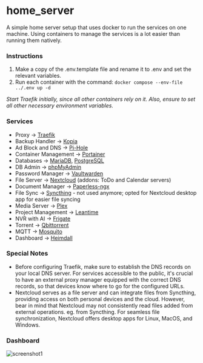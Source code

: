 # home_server

A simple home server setup that uses docker to run the services on one machine. Using containers to manage the services is a lot easier than running them natively.

### Instructions

1. Make a copy of the .env.template file and rename it to .env and set the relevant variables.
2. Run each container with the command: `docker compose --env-file ../.env up -d`

*Start Traefik initially, since all other containers rely on it. Also, ensure to set all other necessary environment variables.*

### Services

- Proxy -> [Traefik](https://traefik.io/)
- Backup Handler -> [Kopia](https://kopia.io/)
- Ad Block and DNS -> [Pi-Hole](https://pi-hole.net/)
- Container Management -> [Portainer](https://www.portainer.io/)
- Databases -> [MariaDB](https://mariadb.org/), [PostgreSQL](https://www.postgresql.org/)
- DB Admin -> [phpMyAdmin](https://www.phpmyadmin.net/)
- Password Manager -> [Vaultwarden](https://github.com/dani-garcia/vaultwarden)
- File Server -> [Nextcloud](https://nextcloud.com/) (addons: ToDo and Calendar servers)
- Document Manager -> [Paperless-ngx](https://docs.paperless-ngx.com/)
- File Sync -> [Syncthing](https://syncthing.net/) - not used anymore; opted for Nextcloud desktop app for easier file syncing
- Media Server -> [Plex](https://www.plex.tv/)
- Project Management -> [Leantime](https://leantime.io/)
- NVR with AI -> [Frigate](https://frigate.video/)
- Torrent -> [Qbittorrent](https://www.qbittorrent.org/)
- MQTT -> [Mosquito](https://mosquitto.org/)
- Dashboard -> [Heimdall](https://heimdall.site/)

### Special Notes

- Before configuring Traefik, make sure to establish the DNS records on your local DNS server. For services accessible to the public, it's crucial to have an external proxy manager equipped with the correct DNS records, so that devices know where to go for the configured URLs.
- Nextcloud serves as a file server and can integrate files from Syncthing, providing access on both personal devices and the cloud. However, bear in mind that Nextcloud may not consistently read files added from external operations. eg. from Syncthing. For seamless file synchronization, Nextcloud offers desktop apps for Linux, MacOS, and Windows.

### Dashboard

![screenshot1](https://raw.githubusercontent.com/dominicbraam/home_server/main/screenshots/serv-dash_20240118.png)
